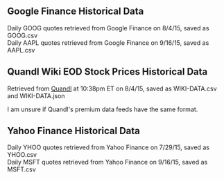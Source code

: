 ## Google Finance Historical Data

Daily GOOG quotes retrieved from Google Finance on 8/4/15, saved as GOOG.csv  
Daily AAPL quotes retrieved from Google Finance on 9/16/15, saved as AAPL.csv

## Quandl Wiki EOD Stock Prices Historical Data

Retrieved from [Quandl](https://www.quandl.com/data/WIKI/DATA-Tableau-Software-Inc-DATA-Prices-Dividends-Splits-and-Trading-Volume) at 10:38pm ET on 8/4/15, saved as WIKI-DATA.csv and WIKI-DATA.json

I am unsure if Quandl's premium data feeds have the same format.

## Yahoo Finance Historical Data

Daily YHOO quotes retrieved from Yahoo Finance on 7/29/15, saved as YHOO.csv  
Daily MSFT quotes retrieved from Yahoo Finance on 9/16/15, saved as MSFT.csv
